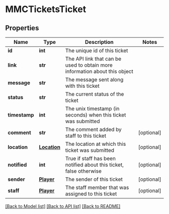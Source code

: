 # MMCTicketsTicket

## Properties
Name | Type | Description | Notes
------------ | ------------- | ------------- | -------------
**id** | **int** | The unique id of this ticket | 
**link** | **str** | The API link that can be used to obtain more information about this object | 
**message** | **str** | The message sent along with this ticket | 
**status** | **str** | The current status of the ticket | 
**timestamp** | **int** | The unix timestamp (in seconds) when this ticket was submitted | 
**comment** | **str** | The comment added by staff to this ticket | [optional] 
**location** | [**Location**](Location.md) | The location at which this ticket was submitted | [optional] 
**notified** | **int** | True if staff has been notified about this ticket, false otherwise | [optional] 
**sender** | [**Player**](Player.md) | The sender of this ticket | [optional] 
**staff** | [**Player**](Player.md) | The staff member that was assigned to this ticket | [optional] 

[[Back to Model list]](../README.md#documentation-for-models) [[Back to API list]](../README.md#documentation-for-api-endpoints) [[Back to README]](../README.md)


